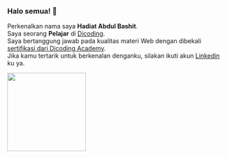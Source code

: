 ### Halo semua! 👋

Perkenalkan nama saya **Hadiat Abdul Bashit**.  
Saya seorang **Pelajar** di [Dicoding](https://www.dicoding.com/).  
Saya bertanggung jawab pada kualitas materi Web dengan dibekali [sertifikasi dari Dicoding Academy](https://www.dicoding.com/certificates/JMZV25JJOZN9).  
Jika kamu tertarik untuk berkenalan denganku, silakan ikuti akun [Linkedin](https://www.linkedin.com/in/hadiat-a-b-77b03b225/) ku ya.  

<p align="left">
<a href="https://github.com/HadiatAbdulBashit">
  <img height="180em" src="https://github-readme-stats-eight-theta.vercel.app/api?username=HadiatAbdulBashit&show_icons=true&theme=algolia&include_all_commits=true&count_private=true"/>
</a>
</p>
